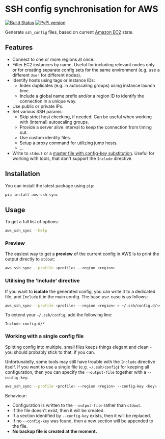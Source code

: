 # SSH config synchronisation for AWS

[![Build Status](https://travis-ci.org/sbilinski/aws-ssh-sync.svg?branch=master)](https://travis-ci.org/sbilinski/aws-ssh-sync) 
[![PyPI version](https://badge.fury.io/py/aws-ssh-sync.svg)](https://badge.fury.io/py/aws-ssh-sync)

Generate `ssh_config` files, based on current [Amazon EC2](https://aws.amazon.com/ec2/) state.

## Features

* Connect to one or more regions at once.
* Filter EC2 instances by name. Useful for including relevant nodes only or for creating separate config sets for the same environment (e.g. use a different `User` for different nodes).
* Identify hosts using tags or instance IDs:
    * Index duplicates (e.g. in autoscaling groups) using instance launch time.
    * Include a global name prefix and/or a region ID to identify the connection in a unique way.
* Use public or private IPs.
* Set various SSH params:
    * Skip strict host checking, if needed. Can be useful when working with (internal) autoscaling groups.
    * Provide a server alive interval to keep the connection from timing out.
    * Use custom identity files.
    * Setup a proxy command for utilizing jump hosts.
    * ...
* Write to `stdout` or a [master file with config-key substitution](#file-output). Useful for working with tools, that don't support the `Include` directive.

## Installation

You can install the latest package using `pip`:

```bash
pip install aws-ssh-sync
```

## Usage

To get a full list of options:
```bash
aws_ssh_sync --help
```

### Preview

The easiest way to get a **preview** of the current config in AWS is to print the output directly to `stdout`:

```bash
aws_ssh_sync --profile <profile> --region <region>
```

### Utilising the 'Include' directive

If you want to **isolate** the generated config, you can write it to a dedicated file, and `Include` it in the main config. The base use-case is as follows:

```bash
aws_ssh_sync --profile <profile> --region <region> > ~/.ssh/config.d/<some_file>
```

To extend your `~/.ssh/config`, add the following line:

```
Include config.d/*
```

### <a name="file-output"></a>Working with a single config file

Splitting config into multiple, small files keeps things elegant and clean - you should probably stick to that, if you can. 

Unfortunatelly, some tools may still have trouble with the `Include` directive itself. If you want to use a single file (e.g. `~/.ssh/config`) for keeping all configuration, then you can specify the `--output-file` together with a `--config-key`:

```bash
aws_ssh_sync --profile <profile> --region <region> --config-key <key> --output-file <path>
``` 

Behaviour:

* Configuration is written to the `--output-file` rather than `stdout`.
* If the file doesn't exist, then it will be created.
* If a section identified by `--config-key` exists, then it will be replaced. 
* If no `--config-key` was found, then a new section will be appended to the file.
* **No backup file is created at the moment.**
